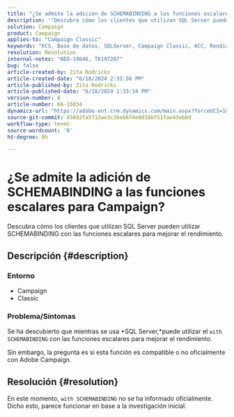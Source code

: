 ```yaml
---
title: "¿Se admite la adición de SCHEMABINDING a las funciones escalares para Campaign?"
description: '"Descubra cómo los clientes que utilizan SQL Server pueden utilizar SCHEMABINDING con las funciones escalares para mejorar el rendimiento".'
solution: Campaign
product: Campaign
applies-to: "Campaign Classic"
keywords: "KCS, Base de datos, SQLServer, Campaign Classic, ACC, Rendimiento"
resolution: Resolution
internal-notes: "NEO-19646, TK197287"
bug: false
article-created-by: Zita Rodricks
article-created-date: "6/18/2024 2:31:56 PM"
article-published-by: Zita Rodricks
article-published-date: "6/18/2024 2:33:14 PM"
version-number: 8
article-number: KA-15034
dynamics-url: "https://adobe-ent.crm.dynamics.com/main.aspx?forceUCI=1&pagetype=entityrecord&etn=knowledgearticle&id=74c68180-7f2d-ef11-840a-002248084fbb"
source-git-commit: 45092fa5713ae3c26eb6f4e0d16bf51fae43eb8d
workflow-type: tm+mt
source-wordcount: '0'
ht-degree: 0%

---
```


# ¿Se admite la adición de SCHEMABINDING a las funciones escalares para Campaign?


Descubra cómo los clientes que utilizan SQL Server pueden utilizar SCHEMABINDING con las funciones escalares para mejorar el rendimiento.

## Descripción {#description}


### <b>Entorno</b>

- Campaign
- Classic


### <b>Problema/Síntomas</b>

Se ha descubierto que mientras se usa *SQL Server,*puede utilizar el `with SCHEMABINDING` con las funciones escalares para mejorar el rendimiento.

Sin embargo, la pregunta es si esta función es compatible o no oficialmente con Adobe Campaign.


## Resolución {#resolution}


En este momento, `with SCHEMABINDING` no se ha informado oficialmente. Dicho esto, parece funcionar en base a la investigación inicial.
